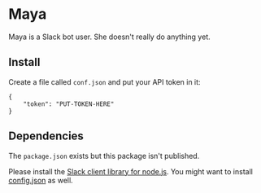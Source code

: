 # Maya

Maya is a Slack bot user. She doesn't really do anything yet.

## Install

Create a file called `conf.json` and put your API token in it:

    {
        "token": "PUT-TOKEN-HERE"
    }

## Dependencies

The `package.json` exists but this package isn't published.

Please install the [Slack client library for node.js](https://github.com/slackhq/node-slack-client). You might want to install [config.json](https://github.com/bulyshko/config.json) as well.

